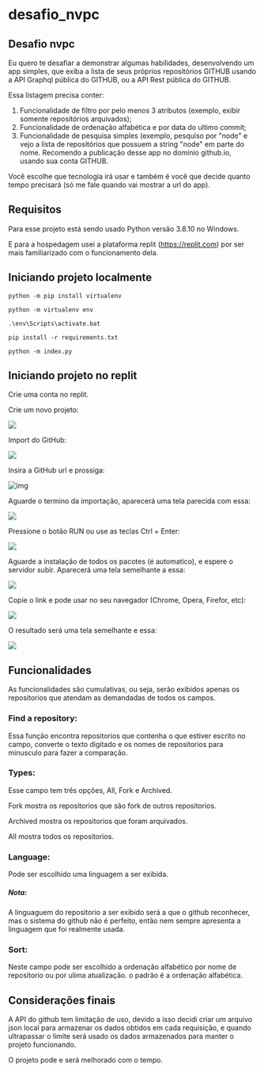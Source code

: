 # desafio_nvpc

## Desafio nvpc

Eu quero te desafiar a demonstrar algumas habilidades, desenvolvendo um app simples, que exiba a lista de seus próprios repositórios GITHUB usando a API Graphql pública do GITHUB, ou a API Rest pública do GITHUB.

Essa listagem precisa conter:

1. Funcionalidade de filtro por pelo menos 3 atributos (exemplo, exibir somente repositórios arquivados);
2. Funcionalidade de ordenação alfabética e por data do ultimo commit;
3. Funcionalidade de pesquisa simples (exemplo, pesquiso por "node" e vejo a lista de repositórios que possuem a string "node" em parte do nome.
   Recomendo a publicação desse app no domínio github.io, usando sua conta GITHUB.

Você escolhe que tecnologia irá usar e também é você que decide quanto tempo precisará (só me fale quando vai mostrar a url do app).


## Requisitos

Para esse projeto está sendo usado Python versão 3.8.10 no Windows. 

E para a hospedagem usei a plataforma replit (https://replit.com) por ser mais familiarizado com o funcionamento dela.

## Iniciando projeto localmente

```
python -m pip install virtualenv
```

```
python -m virtualenv env
```

```
.\env\Scripts\activate.bat
```

```
pip install -r requirements.txt
```

```
python -m index.py
```

## Iniciando projeto no replit

Crie uma conta no replit.

Crie um novo projeto:

![](image/README/1651930787608.png)

Import do GitHub:

![](image/README/1651930846602.png)

Insira a GitHub url e prossiga:

![img](image/README/1651930882322.png)

Aguarde o termino da importação, aparecerá uma tela parecida com essa:

![](image/README/1651930966384.png)

Pressione o botão RUN ou use as teclas Ctrl + Enter:

![](image/README/1651931076151.png)

Aguarde a instalação de todos os pacotes (é automatico), e espere o servidor subir. Aparecerá uma tela semelhante a essa:

![](image/README/1651931284942.png)

Copie o link e pode usar no seu navegador (Chrome, Opera, Firefor, etc):

![](image/README/1651931276164.png)

O resultado será uma tela semelhante e essa:

![](image/README/1651939781421.png)

## Funcionalidades

As funcionalidades são cumulativas, ou seja, serão exibidos apenas os repositorios que atendam as demandadas de todos os campos.

### Find a repository:

Essa função encontra repositorios que contenha o que estiver escrito no campo, converte o texto digitado e os nomes de repositorios para minusculo para fazer a comparação.

### Types:

Esse campo tem três opções, All, Fork e Archived.

Fork mostra os repositorios que são fork de outros repositorios.

Archived mostra os repositorios que foram arquivados.

All mostra todos os repositorios.

### Language:

Pode ser escolhido uma linguagem a ser exibida.

##### Nota: 

A linguaguem do repositorio a ser exibido será a que o github reconhecer, mas o sistema do github não é perfeito, então nem sempre apresenta a linguagem que foi realmente usada.

### Sort:

Neste campo pode ser escolhido a ordenação alfabético por nome de repositorio ou por ulima atualização. o padrão é a ordenação alfabética.

## Considerações finais

A API do github tem limitação de uso, devido a isso decidi criar um arquivo json local para armazenar os dados obtidos em cada requisição, e quando ultrapassar o limite será usado os dados armazenados para manter o projeto funcionando.

O projeto pode e será melhorado com o tempo.
